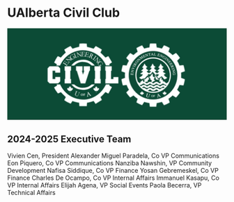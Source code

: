 # UAlberta Civil Club
![UAlberta Civil Club Logo](logo.jpeg)

## 2024-2025 Executive Team

Vivien Cen, President
Alexander Miguel Paradela, Co VP Communications
Eon Piquero, Co VP Communications
Nanziba Nawshin, VP Community Development
Nafisa Siddique, Co VP Finance
Yosan Gebremeskel, Co VP Finance
Charles De Ocampo, Co VP Internal Affairs
Immanuel Kasapu, Co VP Internal Affairs
Elijah Agena, VP Social Events
Paola Becerra, VP Technical Affairs


